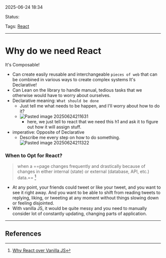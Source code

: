 
2025-06-24 18:34

Status:

Tags: [React](../../../3%20-%20Tags/React.md)

---
# Why do we need React
It's Composable!
- Can create easily reusable and interchangeable `pieces of web` that can be combined in various ways to create complex systems
It's Declarative!
- Can Lean on the library to handle manual, tedious tasks that we otherwise would have to worry about ourselves.
- Declarative meaning: `What should be done`
	- Just tell me what needs to be happen, and I'll worry about how to do it?
	- ![Pasted image 20250624211631](../../../2%20-%20Source%20Material/Media%20and%20other%20files/Pasted%20image%2020250624211631.png)
		- here, we just tell to react that we need this h1 and ask it to figure out how it will assign stuff.
- imperative: Opposite of Declarative
	- Describe me every step on how to do something.
		![Pasted image 20250624211322](../../../2%20-%20Source%20Material/Media%20and%20other%20files/Pasted%20image%2020250624211322.png)

### When to Opt for React?
>when a ==page changes frequently and drastically because of changes in either internal (state) or external (database, API, etc.) data.==  [^1] 

- At any point, your friends could tweet or like your tweet, and you want to see it right away. And you want to be able to shift from reading tweets to replying, liking, or tweeting at any moment without things slowing down or feeling disjointed.
- With vanilla JS, it would be quite messy and you need to manually consider lot of constantly updating, changing parts of application.
---
## References
[^1]: [Why React over Vanilla JS](../../../2%20-%20Source%20Material/FrontEnd%20Material/React/Why%20React%20over%20Vanilla%20JS.md)

